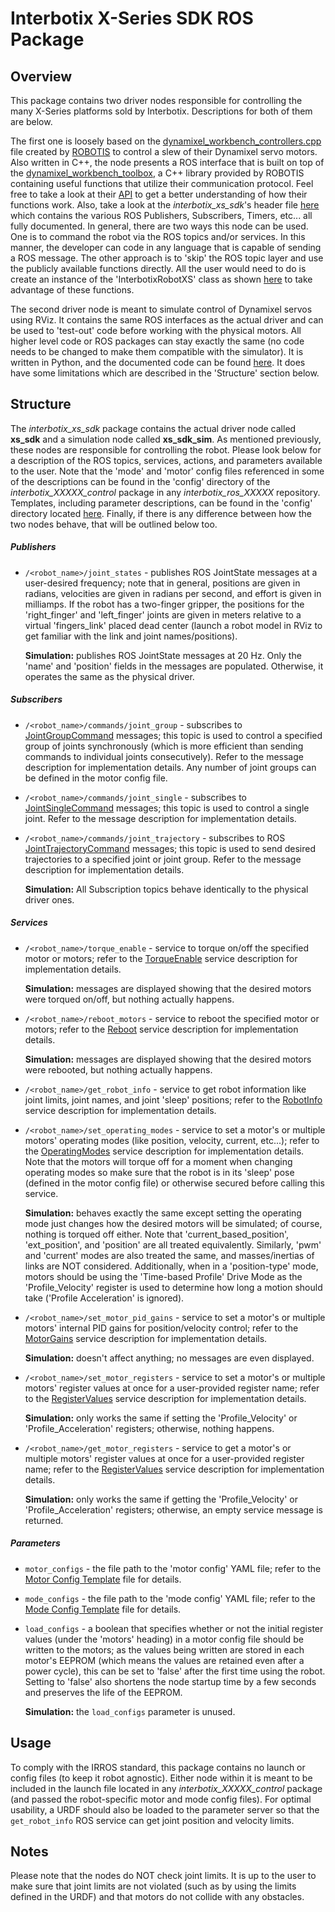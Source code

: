 # Interbotix X-Series SDK ROS Package

## Overview
This package contains two driver nodes responsible for controlling the many X-Series platforms sold by Interbotix. Descriptions for both of them are below.

The first one is loosely based on the [dynamixel_workbench_controllers.cpp](https://github.com/ROBOTIS-GIT/dynamixel-workbench/blob/master/dynamixel_workbench_controllers/src/dynamixel_workbench_controllers.cpp) file created by [ROBOTIS](http://www.robotis.us/) to control a slew of their Dynamixel servo motors. Also written in C++, the node presents a ROS interface that is built on top of the [dynamixel_workbench_toolbox](https://github.com/ROBOTIS-GIT/dynamixel-workbench/tree/master/dynamixel_workbench_toolbox), a C++ library provided by ROBOTIS containing useful functions that utilize their communication protocol. Feel free to take a look at their [API](http://emanual.robotis.com/docs/en/software/dynamixel/dynamixel_workbench/#api-references) to get a better understanding of how their functions work. Also, take a look at the *interbotix_xs_sdk*'s header file [here](include/interbotix_xs_sdk/xs_sdk_obj.h) which contains the various ROS Publishers, Subscribers, Timers, etc... all fully documented. In general, there are two ways this node can be used. One is to command the robot via the ROS topics and/or services. In this manner, the developer can code in any language that is capable of sending a ROS message. The other approach is to 'skip' the ROS topic layer and use the publicly available functions directly. All the user would need to do is create an instance of the 'InterbotixRobotXS' class as shown [here](src/xs_sdk.cpp) to take advantage of these functions.

The second driver node is meant to simulate control of Dynamixel servos using RViz. It contains the same ROS interfaces as the actual driver and can be used to 'test-out' code before working with the physical motors. All higher level code or ROS packages can stay exactly the same (no code needs to be changed to make them compatible with the simulator). It is written in Python, and the documented code can be found [here](scripts/xs_sdk_sim). It does have some limitations which are described in the 'Structure' section below.

## Structure

The *interbotix_xs_sdk* package contains the actual driver node called **xs_sdk** and a simulation node called **xs_sdk_sim**. As mentioned previously, these nodes are responsible for controlling the robot. Please look below for a description of the ROS topics, services, actions, and parameters available to the user. Note that the 'mode' and 'motor' config files referenced in some of the descriptions can be found in the 'config' directory of the *interbotix_XXXXX_control* package in any *interbotix_ros_XXXXX* repository. Templates, including parameter descriptions, can be found in the 'config' directory located [here](config/). Finally, if there is any difference between how the two nodes behave, that will be outlined below too.

##### Publishers
- `/<robot_name>/joint_states` - publishes ROS JointState messages at a user-desired frequency; note that in general, positions are given in radians, velocities are given in radians per second, and effort is given in milliamps. If the robot has a two-finger gripper, the positions for the 'right_finger' and 'left_finger' joints are given in meters relative to a virtual 'fingers_link' placed dead center (launch a robot model in RViz to get familiar with the link and joint names/positions).

  **Simulation:** publishes ROS JointState messages at 20 Hz. Only the 'name' and 'position' fields in the messages are populated. Otherwise, it operates the same as the physical driver.

##### Subscribers
- `/<robot_name>/commands/joint_group` - subscribes to [JointGroupCommand](msg/JointGroupCommand.msg) messages; this topic is used to control a specified group of joints synchronously (which is more efficient than sending commands to individual joints consecutively). Refer to the message description for implementation details. Any number of joint groups can be defined in the motor config file.
- `/<robot_name>/commands/joint_single` - subscribes to [JointSingleCommand](msg/JointSingleCommand.msg) messages; this topic is used to control a single joint. Refer to the message description for implementation details.
- `/<robot_name>/commands/joint_trajectory` - subscribes to ROS [JointTrajectoryCommand](msg/JointTrajectoryCommand.msg) messages; this topic is used to send desired trajectories to a specified joint or joint group. Refer to the message description for implementation details.

  **Simulation:** All Subscription topics behave identically to the physical driver ones.

##### Services
- `/<robot_name>/torque_enable` - service to torque on/off the specified motor or motors; refer to the [TorqueEnable](srv/TorqueEnable.srv) service description for implementation details.

  **Simulation:** messages are displayed showing that the desired motors were torqued on/off, but nothing actually happens.

- `/<robot_name>/reboot_motors` - service to reboot the specified motor or motors; refer to the [Reboot](srv/Reboot.srv) service description for implementation details.

  **Simulation:** messages are displayed showing that the desired motors were rebooted, but nothing actually happens.

- `/<robot_name>/get_robot_info` - service to get robot information like joint limits, joint names, and joint 'sleep' positions; refer to the [RobotInfo](srv/RobotInfo.srv) service description for implementation details.
- `/<robot_name>/set_operating_modes` - service to set a motor's or multiple motors' operating modes (like position, velocity, current, etc...); refer to the [OperatingModes](srv/OperatingModes.srv) service description for implementation details. Note that the motors will torque off for a moment when changing operating modes so make sure that the robot is in its 'sleep' pose (defined in the motor config file) or otherwise secured before calling this service.

  **Simulation:** behaves exactly the same except setting the operating mode just changes how the desired motors will be simulated; of course, nothing is torqued off either. Note that 'current_based_position', 'ext_position', and 'position' are all treated equivalently. Similarly, 'pwm' and 'current' modes are also treated the same, and masses/inertias of links are NOT considered. Additionally, when in a 'position-type' mode, motors should be using the 'Time-based Profile' Drive Mode as the 'Profile_Velocity' register is used to determine how long a motion should take ('Profile Acceleration' is ignored).

- `/<robot_name>/set_motor_pid_gains` - service to set a motor's or multiple motors' internal PID gains for position/velocity control; refer to the [MotorGains](srv/MotorGains.srv) service description for implementation details.

  **Simulation:** doesn't affect anything; no messages are even displayed.

- `/<robot_name>/set_motor_registers` - service to set a motor's or multiple motors' register values at once for a user-provided register name; refer to the [RegisterValues](srv/RegisterValues.srv) service description for implementation details.

  **Simulation:** only works the same if setting the 'Profile_Velocity' or 'Profile_Acceleration' registers; otherwise, nothing happens.

- `/<robot_name>/get_motor_registers` - service to get a motor's or multiple motors' register values at once for a user-provided register name; refer to the [RegisterValues](srv/RegisterValues.srv) service description for implementation details.

  **Simulation:** only works the same if getting the 'Profile_Velocity' or 'Profile_Acceleration' registers; otherwise, an empty service message is returned.

##### Parameters

- `motor_configs` - the file path to the 'motor config' YAML file; refer to the [Motor Config Template](config/motor_configs_template.yaml) file for details.
- `mode_configs` - the file path to the 'mode config' YAML file; refer to the [Mode Config Template](config/mode_configs_template.yaml) file for details.
- `load_configs` - a boolean that specifies whether or not the initial register values (under the 'motors' heading) in a motor config file should be written to the motors; as the values being written are stored in each motor's EEPROM (which means the values are retained even after a power cycle), this can be set to 'false' after the first time using the robot. Setting to 'false' also shortens the node startup time by a few seconds and preserves the life of the EEPROM.

  **Simulation:** the `load_configs` parameter is unused.

## Usage

To comply with the IRROS standard, this package contains no launch or config files (to keep it robot agnostic). Either node within it is meant to be included in the launch file located in any *interbotix_XXXXX_control* package (and passed the robot-specific motor and mode config files). For optimal usability, a URDF should also be loaded to the parameter server so that the `get_robot_info` ROS service can get joint position and velocity limits.

## Notes

Please note that the nodes do NOT check joint limits. It is up to the user to make sure that joint limits are not violated (such as by using the limits defined in the URDF) and that motors do not collide with any obstacles.
